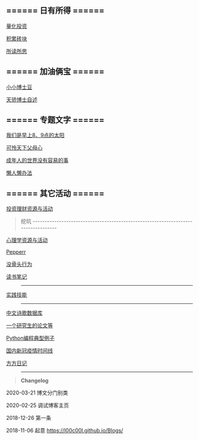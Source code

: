 
## ====== 日有所得 ====== 

[量化投资](https://github.com/l00c00l/LCL_Quant/blob/master/README.md)


[积累砖块](https://github.com/l00c00l/Blogs/blob/master/_posts/blog/Cards+Notes.md)


[所读所思](https://github.com/l00c00l/Blogs/blob/master/_drafts/LCL's_reading_notes.md)


## ====== 加油俩宝 ====== 


[小小博士豆](https://github.com/l00c00l/Blogs/blob/master/_posts/blog/Mini_Dr.Bean.md) 


[天骄博士自述](https://github.com/PepperJao)  


## ====== 专题文字 ====== 

[我们是早上8、9点的太阳](https://github.com/l00c00l/Blogs/blob/master/_posts/blog/for_kids.md) 


[可怜天下父母心](https://github.com/l00c00l/Blogs/blob/master/_posts/blog/for_parents.md) 


[成年人的世界没有容易的事](https://github.com/l00c00l/Blogs/blob/master/_posts/blog/for_adults.md) 


[懒人懒办法](https://github.com/l00c00l/Blogs/blob/master/_posts/blog/Efficiency.md)



## ====== 其它活动 ====== 


 [投资理财资源与活动](https://github.com/l00c00l/Blogs/blob/master/_posts/blog/investment.md)


> 挖坑 ----------------------------------------------------------------------------------


 [心理学资源与活动](https://github.com/l00c00l/Blogs/blob/master/_wiki/Cognitive_psychology.md)

[Pepperr](https://github.com/l00c00l/Blogs/blob/master/_drafts/Dr.Pepper.md)

[没骨头行为](https://github.com/l00c00l/Blogs/blob/master/_drafts/Kneeling.md)

[读书笔记](https://github.com/l00c00l/Blogs/blob/master/_drafts/LCL's_reading_notes.md)

> ----------------------------------------------------------------------------------


[实践技能](https://github.com/l00c00l/Blogs/blob/master/_posts/blog/Practice.md)




> ----------------------------------------------------------------------------------

[中文诗歌数据库](https://github.com/l00c00l/chinese-poetry/blob/master/README.md)

[一个研究生的论文等](https://github.com/xiahouzuoxin/notes/tree/master/essays)

[Python编程典型例子](https://github.com/l00c00l/python-small-examples)


[国内新冠疫情时间线](https://github.com/l00c00l/wuhan2020-timeline/blob/master/%E6%97%B6%E9%97%B4%E7%BA%BFTIMELINE.md)

[方方日记](https://github.com/l00c00l/Blogs/blob/master/_wiki/FF_diary.md)

> ----------------------------------------------------------------------------------



>**Changelog**  

2020-03-21 博文分门别类

2020-02-25 调试博客主页

2018-12-26 第一条

2018-11-06  起意  https://l00c00l.github.io/Blogs/
